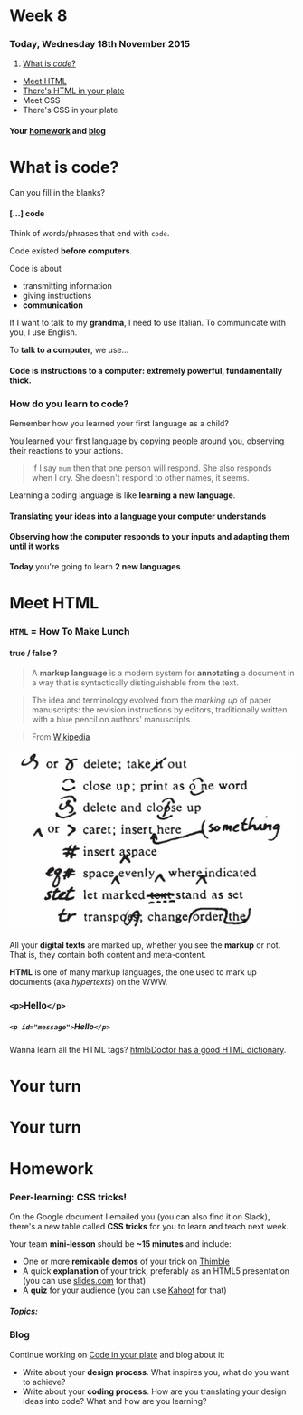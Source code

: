 # Week 8

### Today, Wednesday 18th November 2015

1. [What is *code*?](#what-is-code) 
* [Meet HTML](#meet-html)
* [There's HTML in your plate](#workshop-html)
* Meet CSS
* There's CSS in your plate 


<!-- 
- [ ] gh-pages?
-->

#### Your [homework](#homework) and [blog](#blog)


# What is **code**?

Can you fill in the blanks?

#### [...] code

Think of words/phrases that end with `code`.

<!-- *Morse code*, *post code*, *dress code*... -->

Code existed **before computers**.

Code is about

*   transmitting information
*   giving instructions
*   **communication**

If I want to talk to my **grandma**, I need to use Italian. To communicate with you, I use English. 

To **talk to a computer**, we use...

#### Code is **instructions** to a computer: extremely powerful, fundamentally thick.

### How do you learn to code?

Remember how you learned your first language as a child?

You learned your first language by copying people around you, observing their reactions to your actions.

> If I say `mum` then that one person will respond. She also responds when I cry. She doesn't respond to other names, it seems.

Learning a coding language is like **learning a new language**.

#### **Translating** your ideas into a language your computer understands

#### **Observing** how the computer responds to your inputs and adapting them until it works

**Today** you're going to learn **2 new languages**.


# Meet HTML

### `HTML` = How To Make Lunch 

#### true / false ?

> A **markup language** is a modern system for **annotating** a document in a way that is syntactically distinguishable from the text. 

> The idea and terminology evolved from the *marking up* of paper manuscripts: the revision instructions by editors, traditionally written with a blue pencil on authors' manuscripts.

> From [Wikipedia](http://en.wikipedia.org/wiki/Markup_language)

![](assets/printer-markup-signs.png)

All your **digital texts** are marked up, whether you see the **markup** or not. That is, they contain both content and meta-content.

**HTML** is one of many markup languages, the one used to mark up documents (aka *hypertexts*) on the WWW. 

### `<p>`Hello`</p>`

##### `<p id="message">`Hello`</p>`

Wanna learn all the HTML tags? [html5Doctor has a good HTML dictionary](http://html5doctor.com/element-index/).


# Your turn

# Your turn







# Homework

### Peer-learning: **CSS tricks**!

On the Google document I emailed you (you can also find it on Slack), there's a new table called **CSS tricks** for you to learn and teach next week.

Your team **mini-lesson** should be **~15 minutes** and include:

* One or more **remixable demos** of your trick on [Thimble](https://thimble.mozilla.org/)
* A quick **explanation** of your trick, preferably as an HTML5 presentation (you can use [slides.com](https://slides.com) for that)
* A **quiz** for your audience (you can use [Kahoot](https://getkahoot.com/) for that)

##### Topics: 



### Blog

Continue working on [Code in your plate](../../projects/code-in-your-plate) and blog about it:

* Write about your **design process**. What inspires you, what do you want to achieve?
* Write about your **coding process**. How are you translating your design ideas into code? What and how are you learning?